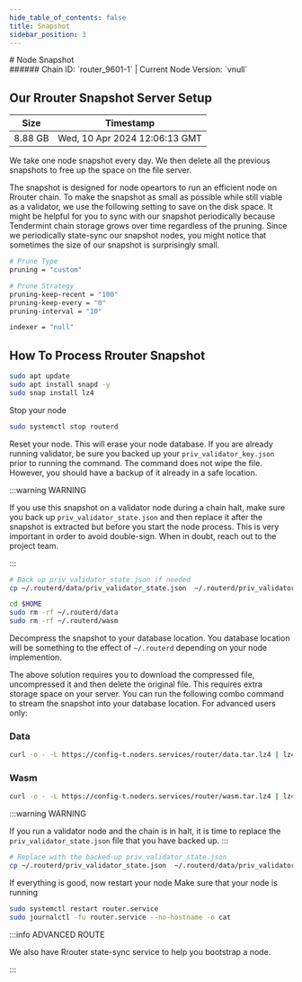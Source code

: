```yaml
---
hide_table_of_contents: false
title: Snapshot
sidebar_position: 3
---
```


<div class="h1-with-icon icon-router">
# Node Snapshot
</div>
###### Chain ID: `router_9601-1` | Current Node Version: `vnull`

## Our Rrouter Snapshot Server Setup

| Size   | Timestamp    |
|--------|--------------|
| 8.88 GB | Wed, 10 Apr 2024 12:06:13 GMT  |


We take one node snapshot every day. We then delete all the previous snapshots to free up the space on the file server.

The snapshot is designed for node opeartors to run an efficient node on Rrouter chain. To make the snapshot as small as possible while still viable as a validator, we use the following setting to save on the disk space. It might be helpful for you to sync with our snapshot periodically because Tendermint chain storage grows over time regardless of the pruning. Since we periodically state-sync our snapshot nodes, you might notice that sometimes the size of our snapshot is surprisingly small.

```bash title="app.toml"
# Prune Type
pruning = "custom"

# Prune Strategy
pruning-keep-recent = "100"
pruning-keep-every = "0"
pruning-interval = "10"
```

```bash title="config.toml"
indexer = "null"
```

## How To Process Rrouter Snapshot
```bash
sudo apt update
sudo apt install snapd -y
sudo snap install lz4
```

Stop your node
```bash
sudo systemctl stop routerd
```
Reset your node. This will erase your node database. If you are already running validator, be sure you backed up your `priv_validator_key.json` prior to running the command. The command does not wipe the file. However, you should have a backup of it already in a safe location.

:::warning WARNING

If you use this snapshot on a validator node during a chain halt, make sure you back up `priv_validator_state.json` and then replace it after the snapshot is extracted but before you start the node process. This is very important in order to avoid double-sign. When in doubt, reach out to the project team.

:::

```bash
# Back up priv_validator_state.json if needed
cp ~/.routerd/data/priv_validator_state.json  ~/.routerd/priv_validator_state.json

cd $HOME
sudo rm -rf ~/.routerd/data
sudo rm -rf ~/.routerd/wasm
```

Decompress the snapshot to your database location. You database location will be something to the effect of `~/.routerd` depending on your node implemention.

The above solution requires you to download the compressed file, uncompressed it and then delete the original file. This requires extra storage space on your server. You can run the following combo command to stream the snapshot into your database location. For advanced users only:
### Data
```bash
curl -o - -L https://config-t.noders.services/router/data.tar.lz4 | lz4 -d | tar -x -C ~/.routerd
```
### Wasm
```bash
curl -o - -L https://config-t.noders.services/router/wasm.tar.lz4 | lz4 -d | tar -x -C ~/.routerd
```

:::warning WARNING

If you run a validator node and the chain is in halt, it is time to replace the `priv_validator_state.json` file that you have backed up.
:::

```bash
# Replace with the backed-up priv_validator_state.json
cp ~/.routerd/priv_validator_state.json  ~/.routerd/data/priv_validator_state.json
```

If everything is good, now restart your node
Make sure that your node is running

```bash
sudo systemctl restart router.service
sudo journalctl -fu router.service --no-hostname -o cat
```

:::info ADVANCED ROUTE

We also have Rrouter state-sync service to help you bootstrap a node.

:::